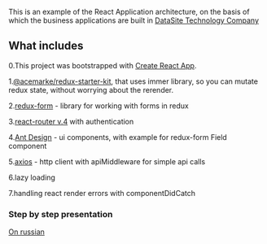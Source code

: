 This is an example of the React Application architecture, on the basis of which the business applications are built in [DataSite Technology Company](https://datasite.uz/)

## What includes

0.This project was bootstrapped with [Create React App](https://github.com/facebookincubator/create-react-app).

1.[@acemarke/redux-starter-kit](https://github.com/markerikson/redux-starter-kit), that uses immer library, so you can mutate redux state, without worrying about the rerender.

2.[redux-form](https://github.com/erikras/redux-form) - library for working with forms in redux

3.[react-router v.4](https://github.com/ReactTraining/react-router) with authentication

4.[Ant Design](https://github.com/ant-design/ant-design) - ui components, with example for redux-form Field component

5.[axios](https://github.com/axios/axios) - http client with apiMiddleware for simple api calls

6.lazy loading

7.handling react render errors with componentDidCatch

### Step by step presentation
[On russian](https://drive.google.com/file/d/1igQ81rxLrPmuREGYKrZISTB6Jk7P9xro/view?usp=sharing)

